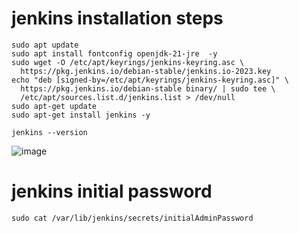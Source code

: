 



# jenkins installation steps

````
sudo apt update
sudo apt install fontconfig openjdk-21-jre  -y
sudo wget -O /etc/apt/keyrings/jenkins-keyring.asc \
  https://pkg.jenkins.io/debian-stable/jenkins.io-2023.key
echo "deb [signed-by=/etc/apt/keyrings/jenkins-keyring.asc]" \
  https://pkg.jenkins.io/debian-stable binary/ | sudo tee \
  /etc/apt/sources.list.d/jenkins.list > /dev/null
sudo apt-get update
sudo apt-get install jenkins -y
````
````
jenkins --version
````


![image](https://github.com/user-attachments/assets/59c4c6f6-279a-4da7-94b8-6b15c6285380)

# jenkins initial password
````
sudo cat /var/lib/jenkins/secrets/initialAdminPassword
````

